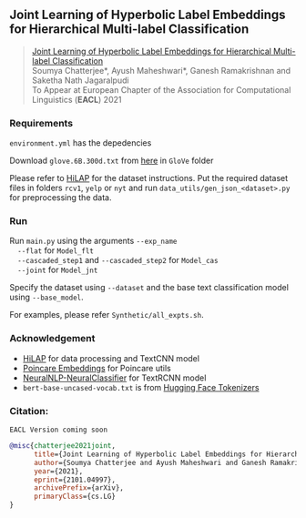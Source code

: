 ## Joint Learning of Hyperbolic Label Embeddings for Hierarchical Multi-label Classification

> [Joint Learning of Hyperbolic Label Embeddings for Hierarchical Multi-label Classification](https://arxiv.org/abs/2101.04997)  
> Soumya Chatterjee*, Ayush Maheshwari*, Ganesh Ramakrishnan and Saketha Nath Jagaralpudi  
> To Appear at European Chapter of the Association for Computational Linguistics (__EACL__) 2021

### Requirements

`environment.yml` has the depedencies

Download `glove.6B.300d.txt` from [here](https://nlp.stanford.edu/projects/glove/) in `GloVe` folder

Please refer to [HiLAP](https://github.com/morningmoni/HiLAP) for the dataset instructions. Put the required dataset files in folders `rcv1`, `yelp` or `nyt` and run `data_utils/gen_json_<dataset>.py` for preprocessing the data.

### Run

Run `main.py` using the arguments `--exp_name`<br>
&emsp;`--flat` for `Model_flt`<br>
&emsp;`--cascaded_step1` and `--cascaded_step2` for `Model_cas`<br> 
&emsp;`--joint` for `Model_jnt`

Specify the dataset using `--dataset` and the base text classification model using `--base_model`.

For examples, please refer `Synthetic/all_expts.sh`.

### Acknowledgement

- [HiLAP](https://github.com/morningmoni/HiLAP) for data processing and TextCNN model
- [Poincare Embeddings](https://github.com/facebookresearch/poincare-embeddings) for Poincare utils
- [NeuralNLP-NeuralClassifier](https://github.com/Tencent/NeuralNLP-NeuralClassifier) for TextRCNN model
- `bert-base-uncased-vocab.txt` is from [Hugging Face Tokenizers](https://github.com/huggingface/tokenizers)

### Citation:

```
EACL Version coming soon
```

```bibtex
@misc{chatterjee2021joint,
      title={Joint Learning of Hyperbolic Label Embeddings for Hierarchical Multi-label Classification}, 
      author={Soumya Chatterjee and Ayush Maheshwari and Ganesh Ramakrishnan and Saketha Nath Jagaralpudi},
      year={2021},
      eprint={2101.04997},
      archivePrefix={arXiv},
      primaryClass={cs.LG}
}
```
